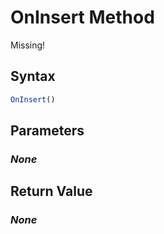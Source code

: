# OnInsert Method
Missing!

## Syntax
```javascript
OnInsert()
```

## Parameters
### *None*

## Return Value
### *None*
